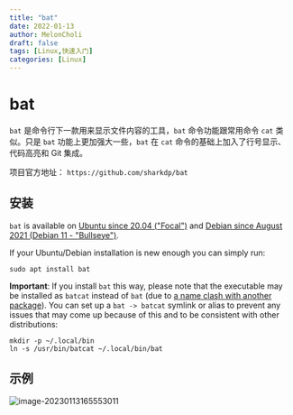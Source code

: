 ```yaml
---
title: "bat"
date: 2022-01-13
author: MelonCholi
draft: false
tags: [Linux,快速入门]
categories: [Linux]
---
```


# bat

`bat` 是命令行下一款用来显示文件内容的工具，`bat` 命令功能跟常用命令 `cat` 类似。只是 `bat` 功能上更加强大一些，`bat` 在 `cat` 命令的基础上加入了行号显示、代码高亮和 Git 集成。

项目官方地址： `https://github.com/sharkdp/bat`

## 安装

`bat` is available on [Ubuntu since 20.04 ("Focal")](https://packages.ubuntu.com/search?keywords=bat&exact=1) and [Debian since August 2021 (Debian 11 - "Bullseye")](https://packages.debian.org/bullseye/bat).

If your Ubuntu/Debian installation is new enough you can simply run:

```
sudo apt install bat
```

**Important**: If you install `bat` this way, please note that the executable may be installed as `batcat` instead of `bat` (due to [a name clash with another package](https://github.com/sharkdp/bat/issues/982)). You can set up a `bat -> batcat` symlink or alias to prevent any issues that may come up because of this and to be consistent with other distributions:

```
mkdir -p ~/.local/bin
ln -s /usr/bin/batcat ~/.local/bin/bat
```

## 示例

![image-20230113165553011](https://markdown-1303167219.cos.ap-shanghai.myqcloud.com/image-20230113165553011.png)